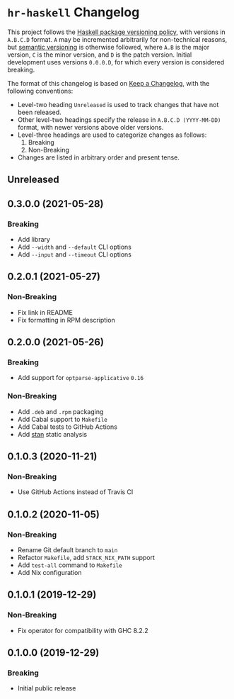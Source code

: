# `hr-haskell` Changelog

This project follows the [Haskell package versioning policy][PVP], with
versions in `A.B.C.D` format.  `A` may be incremented arbitrarily for
non-technical reasons, but [semantic versioning][SemVer] is otherwise
followed, where `A.B` is the major version, `C` is the minor version, and `D`
is the patch version.  Initial development uses versions `0.0.0.D`, for which
every version is considered breaking.

[PVP]: <https://pvp.haskell.org/>
[SemVer]: <https://semver.org/>

The format of this changelog is based on [Keep a Changelog][KaC], with the
following conventions:

* Level-two heading `Unreleased` is used to track changes that have not been
  released.
* Other level-two headings specify the release in `A.B.C.D (YYYY-MM-DD)`
  format, with newer versions above older versions.
* Level-three headings are used to categorize changes as follows:
    1. Breaking
    2. Non-Breaking
* Changes are listed in arbitrary order and present tense.

[KaC]: <https://keepachangelog.com/en/1.0.0/>

## Unreleased

## 0.3.0.0 (2021-05-28)

### Breaking

* Add library
* Add `--width` and `--default` CLI options
* Add `--input` and `--timeout` CLI options

## 0.2.0.1 (2021-05-27)

### Non-Breaking

* Fix link in README
* Fix formatting in RPM description

## 0.2.0.0 (2021-05-26)

### Breaking

* Add support for `optparse-applicative` `0.16`

### Non-Breaking

* Add `.deb` and `.rpm` packaging
* Add Cabal support to `Makefile`
* Add Cabal tests to GitHub Actions
* Add [stan](https://hackage.haskell.org/package/stan) static analysis

## 0.1.0.3 (2020-11-21)

### Non-Breaking

* Use GitHub Actions instead of Travis CI

## 0.1.0.2 (2020-11-05)

### Non-Breaking

* Rename Git default branch to `main`
* Refactor `Makefile`, add `STACK_NIX_PATH` support
* Add `test-all` command to `Makefile`
* Add Nix configuration

## 0.1.0.1 (2019-12-29)

### Non-Breaking

* Fix operator for compatibility with GHC 8.2.2

## 0.1.0.0 (2019-12-29)

### Breaking

* Initial public release
